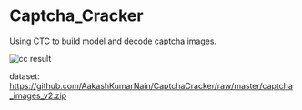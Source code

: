 # Captcha_Cracker

Using CTC to build model and decode captcha images.

![cc result](https://user-images.githubusercontent.com/60550463/125629536-f9bd1703-2778-41f3-b11e-6178270af0e1.png)


dataset: https://github.com/AakashKumarNain/CaptchaCracker/raw/master/captcha_images_v2.zip
